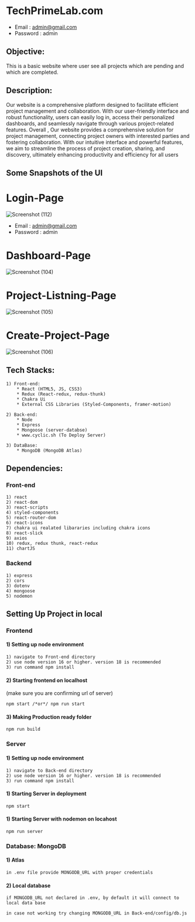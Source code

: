 # TechPrimeLab.com
  * Email : admin@gmail.com
  * Password : admin

## Objective:
This is a basic website where user see all projects which are pending and which are completed.

## Description:

Our website is a comprehensive platform designed to facilitate efficient project management and collaboration. With our user-friendly interface and robust functionality, users can easily log in, access their personalized dashboards, and seamlessly navigate through various project-related features.
Overall , Our website provides a comprehensive solution for project management, connecting project owners with interested parties and fostering collaboration. With our intuitive interface and powerful features, we aim to streamline the process of project creation, sharing, and discovery, ultimately enhancing productivity and efficiency for all users


## Some Snapshots of the UI

# Login-Page
![Screenshot (112)](https://github.com/kshivang80/TechPrimeLab/assets/103144321/a0edcfdc-c380-4f2a-851f-7a353e8021a1)

* Email : admin@gmail.com
* Password : admin

# Dashboard-Page
![Screenshot (104)](https://github.com/kshivang80/TechPrimeLab/assets/103144321/21d9be6d-118a-4ebe-9091-97b755d524cc)


# Project-Listning-Page
![Screenshot (105)](https://github.com/kshivang80/TechPrimeLab/assets/103144321/a5202387-e615-44ef-aa4f-d3f166d89156)


# Create-Project-Page
![Screenshot (106)](https://github.com/kshivang80/TechPrimeLab/assets/103144321/7c669282-7f8e-49eb-a6a6-f921639c0a41)



## Tech Stacks:
    
    1) Front-end:
        * React (HTML5, JS, CSS3)
        * Redux (React-redux, redux-thunk)
        * Chakra Ui
        * External CSS Libraries (Styled-Components, framer-motion)
        
    2) Back-end:
        * Node
        * Express
        * Mongoose (server-databse)
        * www.cyclic.sh (To Deploy Server)

    3) DataBase:
        * MongoDB (MongoDB Atlas)
        
## Dependencies:

### Front-end

    1) react
    2) react-dom
    3) react-scripts
    4) styled-components
    5) react-router-dom
    6) react-icons
    7) chakra ui realated libararies including chakra icons
    8) react-slick
    9) axios
    10) redux, redux thunk, react-redux
    11) chartJS
    
   ### Backend

    1) express
    2) cors
    3) dotenv
    4) mongoose
    5) nodemon

    
  
## Setting Up Project in local

### Frontend

#### 1) Setting up node environment

    1) navigate to Front-end directory
    2) use node version 16 or higher. version 18 is recommended
    3) run command npm install

#### 2) Starting frontend on localhost
(make sure you are confirming url of server)

    npm start /*or*/ npm run start

#### 3) Making Production ready folder

    npm run build
    
### Server

#### 1) Setting up node environment

    1) navigate to Back-end directory
    2) use node version 16 or higher. version 18 is recommended
    3) run command npm install


#### 1) Starting Server in deployment

    npm start

#### 1) Starting Server with nodemon on locahost

    npm run server

### Database: MongoDB

#### 1) Atlas

    in .env file provide MONGODB_URL with proper credentials

#### 2) Local database

    if MONGODB_URL not declared in .env, by default it will connect to local data base

    in case not working try changing MONGODB_URL in Back-end/config/db.js






